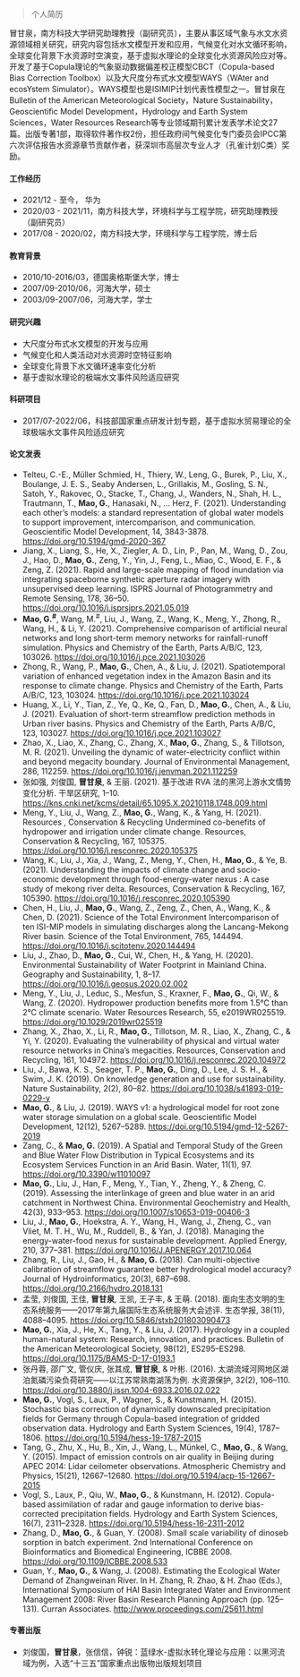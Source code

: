 > 个人简历

冒甘泉，南方科技大学研究助理教授（副研究员），主要从事区域气象与水文水资源领域相关研究，研究内容包括水文模型开发和应用，气候变化对水文循环影响，全球变化背景下水资源时空演变，基于虚拟水理论的全球变化水资源风险应对等。开发了基于Copula理论的气象驱动数据偏差校正模型CBCT（Copula-based Bias Correction Toolbox）以及大尺度分布式水文模型WAYS（WAter and ecosYstem Simulator）。WAYS模型也是ISIMIP计划代表性模型之一。冒甘泉在Bulletin of the American Meteorological Society，Nature Sustainability，Geoscientific Model Development，Hydrology and Earth System Sciences，Water Resources Research等专业领域期刊累计发表学术论文27篇。出版专著1部，取得软件著作权2份，担任政府间气候变化专门委员会IPCC第六次评估报告水资源章节贡献作者，获深圳市高层次专业人才（孔雀计划C类）奖励。

#### 工作经历

- 2021/12 - 至今， 华为
- 2020/03 - 2021/11，南方科技大学，环境科学与工程学院，研究助理教授（副研究员）
- 2017/08 - 2020/02，南方科技大学，环境科学与工程学院，博士后

#### 教育背景

- 2010/10-2016/03，德国奥格斯堡大学，博士
- 2007/09-2010/06，河海大学，硕士
- 2003/09-2007/06，河海大学，学士

#### 研究兴趣

- 大尺度分布式水文模型的开发与应用
- 气候变化和人类活动对水资源时空特征影响
- 全球变化背景下水文循环速率变化分析
- 基于虚拟水理论的极端水文事件风险适应研究

#### 科研项目

- 2017/07-2022/06，科技部国家重点研发计划专题，基于虚拟水贸易理论的全球极端水文事件风险适应研究

#### 论文发表

- Telteu, C.-E., Müller Schmied, H., Thiery, W., Leng, G., Burek, P., Liu, X., Boulange, J. E. S., Seaby Andersen, L., Grillakis, M., Gosling, S. N., Satoh, Y., Rakovec, O., Stacke, T., Chang, J., Wanders, N., Shah, H. L., Trautmann, T., **Mao, G.**, Hanasaki, N., … Herz, F. (2021). Understanding each other’s models: a standard representation of global water models to support improvement, intercomparison, and communication. Geoscientific Model Development, 14, 3843-3878. <https://doi.org/10.5194/gmd-2020-367>
- Jiang, X., Liang, S., He, X., Ziegler, A. D., Lin, P., Pan, M., Wang, D., Zou, J., Hao, D., **Mao, G.**, Zeng, Y., Yin, J., Feng, L., Miao, C., Wood, E. F., & Zeng, Z. (2021). Rapid and large-scale mapping of flood inundation via integrating spaceborne synthetic aperture radar imagery with unsupervised deep learning. ISPRS Journal of Photogrammetry and Remote Sensing, 178, 36–50. <https://doi.org/10.1016/j.isprsjprs.2021.05.019>
- **Mao, G.<sup>#</sup>**, Wang, M.<sup>#</sup>, Liu, J., Wang, Z., Wang, K., Meng, Y., Zhong, R., Wang, H., & Li, Y. (2021). Comprehensive comparison of artificial neural networks and long short-term memory networks for rainfall-runoff simulation. Physics and Chemistry of the Earth, Parts A/B/C, 123, 103026. <https://doi.org/10.1016/j.pce.2021.103026>
- Zhong, R., Wang, P., **Mao, G.**, Chen, A., & Liu, J. (2021). Spatiotemporal variation of enhanced vegetation index in the Amazon Basin and its response to climate change. Physics and Chemistry of the Earth, Parts A/B/C, 123, 103024. <https://doi.org/10.1016/j.pce.2021.103024>
- Huang, X., Li, Y., Tian, Z., Ye, Q., Ke, Q., Fan, D., **Mao, G.**, Chen, A., & Liu, J. (2021). Evaluation of short-term streamflow prediction methods in Urban river basins. Physics and Chemistry of the Earth, Parts A/B/C, 123, 103027. <https://doi.org/10.1016/j.pce.2021.103027>
- Zhao, X., Liao, X., Zhang, C., Zhang, X., **Mao, G.**, Zhang, S., & Tillotson, M. R. (2021). Unveiling the dynamic of water-electricity conflict within and beyond megacity boundary. Journal of Environmental Management, 286, 112259. <https://doi.org/10.1016/j.jenvman.2021.112259>
- 张如强, 刘俊国, **冒甘泉**, & 王丽. (2021). 基于改进 RVA 法的黑河上游水文情势变化分析. 干旱区研究, 1–10. <https://kns.cnki.net/kcms/detail/65.1095.X.20210118.1748.009.html>
- Meng, Y., Liu, J., Wang, Z., **Mao, G.**, Wang, K., & Yang, H. (2021). Resources , Conservation & Recycling Undermined co-benefits of hydropower and irrigation under climate change. Resources, Conservation & Recycling, 167, 105375. <https://doi.org/10.1016/j.resconrec.2020.105375>
- Wang, K., Liu, J., Xia, J., Wang, Z., Meng, Y., Chen, H., **Mao, G.**, & Ye, B. (2021). Understanding the impacts of climate change and socio-economic development through food-energy-water nexus : A case study of mekong river delta. Resources, Conservation & Recycling, 167, 105390. <https://doi.org/10.1016/j.resconrec.2020.105390>
- Chen, H., Liu, J., **Mao, G.**, Wang, Z., Zeng, Z., Chen, A., Wang, K., & Chen, D. (2021). Science of the Total Environment Intercomparison of ten ISI-MIP models in simulating discharges along the Lancang-Mekong River basin. Science of the Total Environment, 765, 144494. <https://doi.org/10.1016/j.scitotenv.2020.144494>
- Liu, J., Zhao, D., **Mao, G.**, Cui, W., Chen, H., & Yang, H. (2020). Environmental Sustainability of Water Footprint in Mainland China. Geography and Sustainability, 1, 8–17. <https://doi.org/10.1016/j.geosus.2020.02.002>
- Meng, Y., Liu, J., Leduc, S., Mesfun, S., Kraxner, F., **Mao, G.**, Qi, W., & Wang, Z. (2020). Hydropower production benefits more from 1.5°C than 2°C climate scenario. Water Resources Research, 55, e2019WR025519. <https://doi.org/10.1029/2019wr025519>
- Zhang, X., Zhao, X., Li, R., **Mao, G.**, Tillotson, M. R., Liao, X., Zhang, C., & Yi, Y. (2020). Evaluating the vulnerability of physical and virtual water resource networks in China’s megacities. Resources, Conservation and Recycling, 161, 104972. <https://doi.org/10.1016/j.resconrec.2020.104972>
- Liu, J., Bawa, K. S., Seager, T. P., **Mao, G.**, Ding, D., Lee, J. S. H., & Swim, J. K. (2019). On knowledge generation and use for sustainability. Nature Sustainability, 2(2), 80–82. <https://doi.org/10.1038/s41893-019-0229-y>
- **Mao, G.**, & Liu, J. (2019). WAYS v1: a hydrological model for root zone water storage simulation on a global scale. Geoscientific Model Development, 12(12), 5267–5289. <https://doi.org/10.5194/gmd-12-5267-2019>
- Zang, C., & **Mao, G.** (2019). A Spatial and Temporal Study of the Green and Blue Water Flow Distribution in Typical Ecosystems and its Ecosystem Services Function in an Arid Basin. Water, 11(1), 97. <https://doi.org/10.3390/w11010097>
- **Mao, G.**, Liu, J., Han, F., Meng, Y., Tian, Y., Zheng, Y., & Zheng, C. (2019). Assessing the interlinkage of green and blue water in an arid catchment in Northwest China. Environmental Geochemistry and Health, 42(3), 933–953. <https://doi.org/10.1007/s10653-019-00406-3>
- Liu, J., **Mao, G.**, Hoekstra, A. Y., Wang, H., Wang, J., Zheng, C., van Vliet, M. T. H., Wu, M., Ruddell, B., & Yan, J. (2018). Managing the energy-water-food nexus for sustainable development. Applied Energy, 210, 377–381. <https://doi.org/10.1016/J.APENERGY.2017.10.064>
- Zhang, R., Liu, J., Gao, H., & **Mao, G.** (2018). Can multi-objective calibration of streamflow guarantee better hydrological model accuracy? Journal of Hydroinformatics, 20(3), 687–698. <https://doi.org/10.2166/hydro.2018.131>
- 孟莹, 刘俊国, 王佳, **冒甘泉**, 王凯, 王子丰, & 王萌. (2018). 面向生态文明的生态系统服务——2017年第九届国际生态系统服务大会述评. 生态学报, 38(11), 4088–4095. <https://doi.org/10.5846/stxb201803090473>
- **Mao, G.**, Xia, J., He, X., Tang, Y., & Liu, J. (2017). Hydrology in a coupled human-natural system: Research, innovation, and practices. Bulletin of the American Meteorological Society, 98(12), ES295–ES298. <https://doi.org/10.1175/BAMS-D-17-0193.1>
- 张丹蓉, 邵广文, 管仪庆, 张其成, **冒甘泉**, & 叶彬. (2016). 太湖流域河网地区湖泊氮磷污染负荷研究——以江苏常熟南湖荡为例. 水资源保护, 32(2), 106–110. <https://doi.org/10.3880/j.issn.1004-6933.2016.02.022>
- **Mao, G.**, Vogl, S., Laux, P., Wagner, S., & Kunstmann, H. (2015). Stochastic bias correction of dynamically downscaled precipitation fields for Germany through Copula-based integration of gridded observation data. Hydrology and Earth System Sciences, 19(4), 1787–1806. <https://doi.org/10.5194/hess-19-1787-2015>
- Tang, G., Zhu, X., Hu, B., Xin, J., Wang, L., Münkel, C., **Mao, G.**, & Wang, Y. (2015). Impact of emission controls on air quality in Beijing during APEC 2014: Lidar ceilometer observations. Atmospheric Chemistry and Physics, 15(21), 12667–12680. <https://doi.org/10.5194/acp-15-12667-2015>
- Vogl, S., Laux, P., Qiu, W., **Mao, G.**, & Kunstmann, H. (2012). Copula-based assimilation of radar and gauge information to derive bias-corrected precipitation fields. Hydrology and Earth System Sciences, 16(7), 2311–2328. <https://doi.org/10.5194/hess-16-2311-2012>
- Zhang, D., **Mao, G.**, & Guan, Y. (2008). Small scale variability of dinoseb sorption in batch experiment. 2nd International Conference on Bioinformatics and Biomedical Engineering, ICBBE 2008. <https://doi.org/10.1109/ICBBE.2008.533>
- Guan, Y., **Mao, G.**, & Wang, J. (2008). Estimating the Ecological Water Demand of Zhangweinan River. In H. Zhang, R. Zhao, & H. Zhao (Eds.), International Symposium of HAI Basin Integrated Water and Environment Management 2008: River Basin Research Planning Approach (pp. 125–131). Curran Associates. <http://www.proceedings.com/25611.html>

#### 专著出版

- 刘俊国，**冒甘泉**，张信信，钟锐：蓝绿水-虚拟水转化理论与应用：以黑河流域为例，入选“十三五”国家重点出版物出版规划项目
